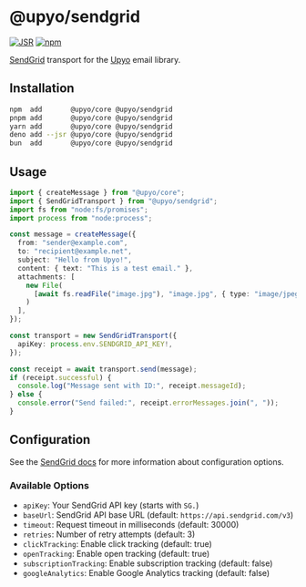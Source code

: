 <!-- deno-fmt-ignore-file -->

@upyo/sendgrid
==============

[![JSR][JSR badge]][JSR]
[![npm][npm badge]][npm]

[SendGrid] transport for the [Upyo] email library.

[JSR]: https://jsr.io/@upyo/sendgrid
[JSR badge]: https://jsr.io/badges/@upyo/sendgrid
[npm]: https://www.npmjs.com/package/@upyo/sendgrid
[npm badge]: https://img.shields.io/npm/v/@upyo/sendgrid?logo=npm
[SendGrid]: https://sendgrid.com/
[Upyo]: https://upyo.org/


Installation
------------

~~~~ sh
npm  add       @upyo/core @upyo/sendgrid
pnpm add       @upyo/core @upyo/sendgrid
yarn add       @upyo/core @upyo/sendgrid
deno add --jsr @upyo/core @upyo/sendgrid
bun  add       @upyo/core @upyo/sendgrid
~~~~


Usage
-----

~~~~ typescript
import { createMessage } from "@upyo/core";
import { SendGridTransport } from "@upyo/sendgrid";
import fs from "node:fs/promises";
import process from "node:process";

const message = createMessage({
  from: "sender@example.com",
  to: "recipient@example.net",
  subject: "Hello from Upyo!",
  content: { text: "This is a test email." },
  attachments: [
    new File(
      [await fs.readFile("image.jpg"), "image.jpg", { type: "image/jpeg" }]
    )
  ],
});

const transport = new SendGridTransport({
  apiKey: process.env.SENDGRID_API_KEY!,
});

const receipt = await transport.send(message);
if (receipt.successful) {
  console.log("Message sent with ID:", receipt.messageId);
} else {
  console.error("Send failed:", receipt.errorMessages.join(", "));
}
~~~~


Configuration
-------------

See the [SendGrid docs] for more information about configuration options.

[SendGrid docs]: https://docs.sendgrid.com/

### Available Options

 -  `apiKey`: Your SendGrid API key (starts with `SG.`)
 -  `baseUrl`: SendGrid API base URL (default: `https://api.sendgrid.com/v3`)
 -  `timeout`: Request timeout in milliseconds (default: 30000)
 -  `retries`: Number of retry attempts (default: 3)
 -  `clickTracking`: Enable click tracking (default: true)
 -  `openTracking`: Enable open tracking (default: true)
 -  `subscriptionTracking`: Enable subscription tracking (default: false)
 -  `googleAnalytics`: Enable Google Analytics tracking (default: false)
